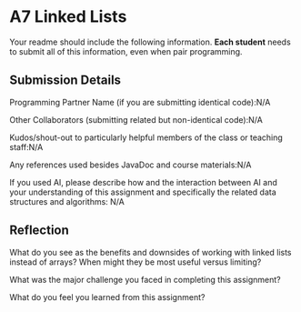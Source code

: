 # A7 Linked Lists

Your readme should include the following information. **Each student** needs to submit all of this information, even when pair programming. 

## Submission Details

Programming Partner Name (if you are submitting identical code):N/A


Other Collaborators (submitting related but non-identical code):N/A


Kudos/shout-out to particularly helpful members of the class or teaching staff:N/A


Any references used besides JavaDoc and course materials:N/A


If you used AI, please describe how and the interaction between AI and your understanding of this assignment and specifically the related data structures and algorithms: N/A

## Reflection

What do you see as the benefits and downsides of working with linked lists instead of arrays? When might they be most useful versus limiting?


What was the major challenge you faced in completing this assignment?


What do you feel you learned from this assignment?


